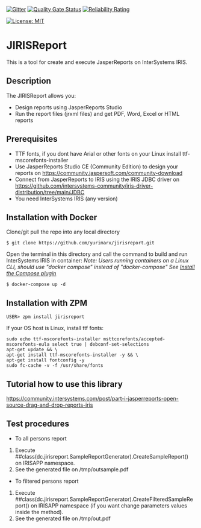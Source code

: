  [![Gitter](https://img.shields.io/badge/Available%20on-Intersystems%20Open%20Exchange-00b2a9.svg)](https://openexchange.intersystems.com/package/jirisreport)
 [![Quality Gate Status](https://community.objectscriptquality.com/api/project_badges/measure?project=intersystems_iris_community%2Fjirisreport&metric=alert_status)](https://community.objectscriptquality.com/dashboard?id=intersystems_iris_community%2Fjirisreport)
 [![Reliability Rating](https://community.objectscriptquality.com/api/project_badges/measure?project=intersystems_iris_community%2Fjirisreport&metric=reliability_rating)](https://community.objectscriptquality.com/dashboard?id=intersystems_iris_community%2Fjirisreport)

[![License: MIT](https://img.shields.io/badge/License-MIT-blue.svg?style=flat&logo=AdGuard)](LICENSE)
# JIRISReport
This is a tool for create and execute JasperReports on InterSystems IRIS.

## Description
The JIRISReport allows you:
* Design reports using JasperReports Studio
* Run the report files (jrxml files) and get PDF, Word, Excel or HTML reports


## Prerequisites
* TTF fonts, if you dont have Arial or other fonts on your Linux install ttf-mscorefonts-installer
* Use JasperReports Studio CE (Community Edition) to design your reports on https://community.jaspersoft.com/community-download
* Connect from JasperReports to IRIS using the IRIS JDBC driver on https://github.com/intersystems-community/iris-driver-distribution/tree/main/JDBC
* You need InterSystems IRIS (any version)

## Installation with Docker

Clone/git pull the repo into any local directory

```
$ git clone https://github.com/yurimarx/jirisreport.git
```

Open the terminal in this directory and call the command to build and run InterSystems IRIS in container:
*Note: Users running containers on a Linux CLI, should use "docker compose" instead of "docker-compose"*
*See [Install the Compose plugin](https://docs.docker.com/compose/install/linux/)*



```
$ docker-compose up -d
```

## Installation with ZPM

```
USER> zpm install jirisreport
```

If your OS host is Linux, install ttf fonts:

```
sudo echo ttf-mscorefonts-installer msttcorefonts/accepted-mscorefonts-eula select true | debconf-set-selections
apt-get update && \ 
apt-get install ttf-mscorefonts-installer -y && \
apt-get install fontconfig -y
sudo fc-cache -v -f /usr/share/fonts
```

## Tutorial how to use this library

https://community.intersystems.com/post/part-i-jasperreports-open-source-drag-and-drop-reports-iris

## Test procedures

* To all persons report
1. Execute ##class(dc.jirisreport.SampleReportGenerator).CreateSampleReport() on IRISAPP namespace.
2. See the generated file on /tmp/outsample.pdf

* To filtered persons report
1. Execute ##class(dc.jirisreport.SampleReportGenerator).CreateFilteredSampleReport() on IRISAPP namespace (if you want change parameters values inside the method).
2. See the generated file on /tmp/out.pdf
